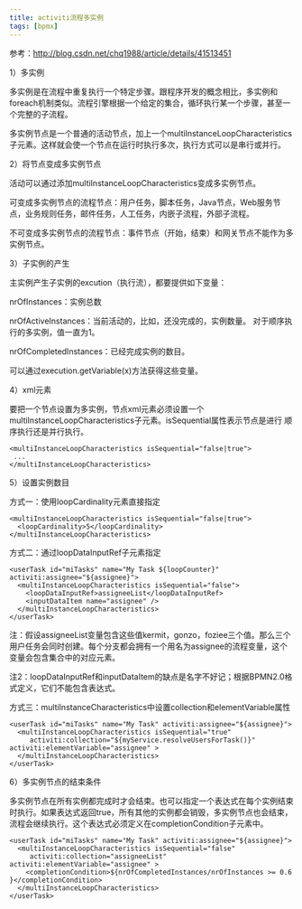```yaml
---
title: activiti流程多实例
tags: [bpmx]
---
```


参考：http://blog.csdn.net/chq1988/article/details/41513451

1）多实例

多实例是在流程中重复执行一个特定步骤。跟程序开发的概念相比，多实例和foreach机制类似。流程引擎根据一个给定的集合，循环执行某一个步骤，甚至一个完整的子流程。

多实例节点是一个普通的活动节点，加上一个multiInstanceLoopCharacteristics子元素。这样就会使一个节点在运行时执行多次，执行方式可以是串行或并行。

2）将节点变成多实例节点

活动可以通过添加multiInstanceLoopCharacteristics变成多实例节点。

可变成多实例节点的流程节点：用户任务，脚本任务，Java节点，Web服务节点，业务规则任务，邮件任务，人工任务，内嵌子流程，外部子流程。

不可变成多实例节点的流程节点：事件节点（开始，结束）和网关节点不能作为多实例节点。

3）子实例的产生

主实例产生子实例的excution（执行流），都要提供如下变量：

nrOfInstances：实例总数

nrOfActiveInstances：当前活动的，比如，还没完成的，实例数量。 对于顺序执行的多实例，值一直为1。

nrOfCompletedInstances：已经完成实例的数目。

可以通过execution.getVariable(x)方法获得这些变量。

4）xml元素

要把一个节点设置为多实例，节点xml元素必须设置一个multiInstanceLoopCharacteristics子元素。isSequential属性表示节点是进行 顺序执行还是并行执行。

```
<multiInstanceLoopCharacteristics isSequential="false|true">
 ...
</multiInstanceLoopCharacteristics>
```

5）设置实例数目

方式一：使用loopCardinality元素直接指定

```
<multiInstanceLoopCharacteristics isSequential="false|true">
  <loopCardinality>5</loopCardinality>
</multiInstanceLoopCharacteristics>
```

方式二：通过loopDataInputRef子元素指定

```
<userTask id="miTasks" name="My Task ${loopCounter}" activiti:assignee="${assignee}">
  <multiInstanceLoopCharacteristics isSequential="false">
    <loopDataInputRef>assigneeList</loopDataInputRef>
    <inputDataItem name="assignee" />
  </multiInstanceLoopCharacteristics>
</userTask>
```

注：假设assigneeList变量包含这些值kermit，gonzo，foziee三个值。那么三个用户任务会同时创建。每个分支都会拥有一个用名为assignee的流程变量，这个变量会包含集合中的对应元素。

注2：loopDataInputRef和inputDataItem的缺点是名字不好记；根据BPMN2.0格式定义，它们不能包含表达式。

方式三：multiInstanceCharacteristics中设置collection和elementVariable属性

```
<userTask id="miTasks" name="My Task" activiti:assignee="${assignee}">
  <multiInstanceLoopCharacteristics isSequential="true"
     activiti:collection="${myService.resolveUsersForTask()}" activiti:elementVariable="assignee" >
  </multiInstanceLoopCharacteristics>
</userTask>
```

6）多实例节点的结束条件

多实例节点在所有实例都完成时才会结束。也可以指定一个表达式在每个实例结束时执行。如果表达式返回true，所有其他的实例都会销毁，多实例节点也会结束，流程会继续执行。这个表达式必须定义在completionCondition子元素中。

```
<userTask id="miTasks" name="My Task" activiti:assignee="${assignee}">
  <multiInstanceLoopCharacteristics isSequential="false"
     activiti:collection="assigneeList" activiti:elementVariable="assignee" >
    <completionCondition>${nrOfCompletedInstances/nrOfInstances >= 0.6 }</completionCondition>
  </multiInstanceLoopCharacteristics>
</userTask>
```